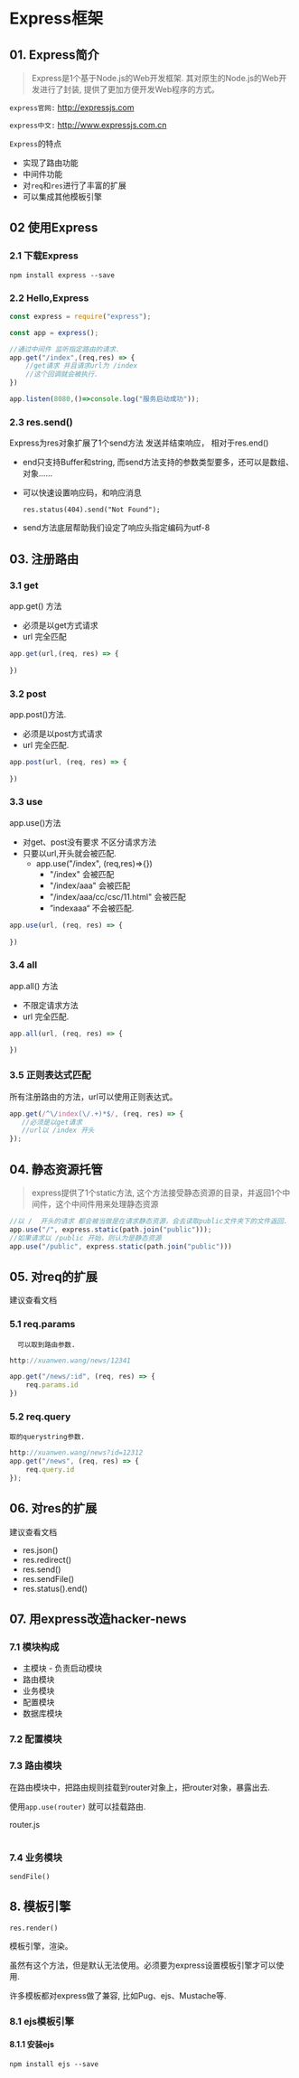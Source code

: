 # Express框架

## 01. Express简介

> 	Express是1个基于Node.js的Web开发框架. 其对原生的Node.js的Web开发进行了封装, 提供了更加方便开发Web程序的方式。

`express官网:`  http://expressjs.com

`express中文:`  http://www.expressjs.com.cn

`Express`的特点

* 实现了路由功能
* 中间件功能
* 对`req`和`res`进行了丰富的扩展
* 可以集成其他模板引擎

## 02 使用Express

### 2.1 下载Express

```
npm install express --save
```

### 2.2 Hello,Express

```javascript
const express = require("express");

const app = express();

//通过中间件 监听指定路由的请求.
app.get("/index",(req,res) => {
    //get请求 并且请求url为 /index
    //这个回调就会被执行.
})

app.listen(8080,()=>console.log("服务启动成功"));
```

### 2.3 res.send()

Express为res对象扩展了1个send方法 发送并结束响应， 相对于res.end()

* end只支持Buffer和string,  而send方法支持的参数类型要多，还可以是数组、对象......

* 可以快速设置响应码，和响应消息

  ```
  res.status(404).send("Not Found");
  ```

* send方法底层帮助我们设定了响应头指定编码为utf-8

## 03. 注册路由

### 3.1 get

 app.get() 方法

* 必须是以get方式请求
* url 完全匹配

```javascript
app.get(url,(req, res) => {
    
})
```



### 3.2 post

 app.post()方法.

* 必须是以post方式请求
* url 完全匹配.

```javascript
app.post(url, (req, res) => {
    
})
```



### 3.3 use

 app.use()方法

* 对get、post没有要求 不区分请求方法
* 只要以url,开头就会被匹配.
  * app.use("/index", (req,res)=>{})
    * "/index" 会被匹配
    * "/index/aaa" 会被匹配
    * "/index/aaa/cc/csc/11.html" 会被匹配
    * ”indexaaa“ 不会被匹配.

```javascript
app.use(url, (req, res) => {
    
})
```

### 3.4 all

 app.all() 方法

* 不限定请求方法
* url 完全匹配.

```javascript
app.all(url, (req, res) => {
    
})
```



### 3.5 正则表达式匹配

 所有注册路由的方法，url可以使用正则表达式。

 ```javascript
app.get(/^\/index(\/.+)*$/, (req, res) => { 
	//必须是以get请求
    //url以 /index 开头 
});
 ```



## 04. 静态资源托管

> express提供了1个static方法, 这个方法接受静态资源的目录，并返回1个中间件，这个中间件用来处理静态资源

```javascript
//以 /  开头的请求 都会被当做是在请求静态资源，会去读取public文件夹下的文件返回.
app.use("/", express.static(path.join("public")));
//如果请求以 /public 开始，则认为是静态资源
app.use("/public", express.static(path.join("public")))

```

## 05. 对req的扩展

建议查看文档

### 5.1 req.params

	  可以取到路由参数.

```javascript
http://xuanwen.wang/news/12341

app.get("/news/:id", (req, res) => {
    req.params.id
})

```



### 5.2 req.query

	取的querystring参数.

```javascript
http://xuanwen.wang/news?id=12312
app.get("/news", (req, res) => {
    req.query.id
});
```



 



## 06. 对res的扩展

建议查看文档

* res.json()
* res.redirect()
* res.send()
* res.sendFile()
* res.status().end()





## 07. 用express改造hacker-news

 ### 7.1 模块构成

* 主模块 - 负责启动模块
* 路由模块
* 业务模块
* 配置模块
* 数据库模块



### 7.2 配置模块



### 7.3 路由模块

在路由模块中，把路由规则挂载到router对象上，把router对象，暴露出去.

使用`app.use(router)` 就可以挂载路由.

router.js

```javascript

```

### 7.4 业务模块



`sendFile()`

## 8. 模板引擎

`res.render()`

模板引擎，渲染。

虽然有这个方法，但是默认无法使用。必须要为express设置模板引擎才可以使用.                                                                                                     

许多模板都对express做了兼容, 比如Pug、ejs、Mustache等.



### 8.1 ejs模板引擎

#### 8.1.1 安装ejs

```
npm install ejs --save
```



















